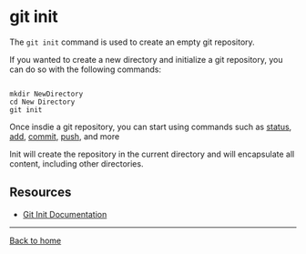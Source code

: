 # git init

The `git init` command is used to create an empty git repository.

If you wanted to create a new directory and initialize a git repository, you can do so with the following commands:
```

mkdir NewDirectory
cd New Directory
git init
```
Once insdie a git repository, you can start using commands such as [status](./status.md), [add](./Add.md), [commit](./Commit.md), [push](./Push.md), and more

Init will create the repository in the current directory and will encapsulate all content, including other directories.

## Resources
- [Git Init Documentation](https://git-scm.com/docs/git-init)
---
[Back to home](../README.md)